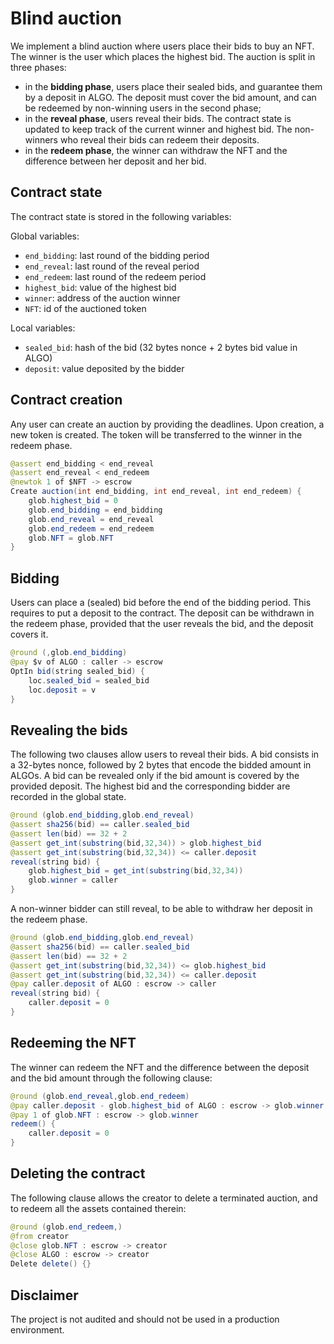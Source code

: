 # Blind auction

We implement a blind auction where users place their bids to buy an NFT. The winner is the user which places the highest bid. 
The auction is split in three phases:
* in the **bidding phase**, users place their sealed bids, and guarantee them by a deposit in ALGO. The deposit must cover the bid amount, and can be redeemed by non-winning users in the second phase;
* in the **reveal phase**, users reveal their bids. The contract state is updated to keep track of the current winner and highest bid. The non-winners who reveal their bids can redeem their deposits. 
* in the **redeem phase**, the winner can withdraw the NFT and the difference between her deposit and her bid.

## Contract state
The contract state is stored in the following variables:

Global variables:
* `end_bidding`: last round of the bidding period
* `end_reveal`: last round of the reveal period
* `end_redeem`: last round of the redeem period
* `highest_bid`: value of the highest bid
* `winner`: address of the auction winner
* `NFT`: id of the auctioned token

Local variables:
* `sealed_bid`: hash of the bid (32 bytes nonce + 2 bytes bid value in ALGO)
* `deposit`: value deposited by the bidder

## Contract creation

Any user can create an auction by providing the deadlines. Upon creation, a new token is created. The token will be transferred to the winner in the redeem phase.
```java
@assert end_bidding < end_reveal
@assert end_reveal < end_redeem
@newtok 1 of $NFT -> escrow
Create auction(int end_bidding, int end_reveal, int end_redeem) {
    glob.highest_bid = 0
    glob.end_bidding = end_bidding
    glob.end_reveal = end_reveal
    glob.end_redeem = end_redeem
    glob.NFT = glob.NFT
}
```

## Bidding

Users can place a (sealed) bid before the end of the bidding period.
This requires to put a deposit to the contract. 
The deposit can be withdrawn in the redeem phase, provided that the user reveals the bid, and the deposit covers it.
```java
@round (,glob.end_bidding)
@pay $v of ALGO : caller -> escrow
OptIn bid(string sealed_bid) {
    loc.sealed_bid = sealed_bid
    loc.deposit = v
}
```

## Revealing the bids

The following two clauses allow users to reveal their bids. 
A bid consists in a 32-bytes nonce, followed by 2 bytes that encode the bidded amount in ALGOs.
A bid can be revealed only if the bid amount is covered by the provided deposit.
The highest bid and the corresponding bidder are recorded in the global state.
```java
@round (glob.end_bidding,glob.end_reveal)
@assert sha256(bid) == caller.sealed_bid
@assert len(bid) == 32 + 2
@assert get_int(substring(bid,32,34)) > glob.highest_bid
@assert get_int(substring(bid,32,34)) <= caller.deposit
reveal(string bid) {
    glob.highest_bid = get_int(substring(bid,32,34))
    glob.winner = caller
}
```

A non-winner bidder can still reveal, to be able to withdraw her deposit in the redeem phase.
```java
@round (glob.end_bidding,glob.end_reveal)
@assert sha256(bid) == caller.sealed_bid
@assert len(bid) == 32 + 2
@assert get_int(substring(bid,32,34)) <= glob.highest_bid
@assert get_int(substring(bid,32,34)) <= caller.deposit
@pay caller.deposit of ALGO : escrow -> caller
reveal(string bid) {
    caller.deposit = 0
}
```

## Redeeming the NFT

The winner can redeem the NFT and the difference between the deposit and the bid amount through the following clause:
```java
@round (glob.end_reveal,glob.end_redeem)
@pay caller.deposit - glob.highest_bid of ALGO : escrow -> glob.winner
@pay 1 of glob.NFT : escrow -> glob.winner
redeem() { 
    caller.deposit = 0
}
```

## Deleting the contract

The following clause allows the creator to delete a terminated auction, and to redeem all the assets contained therein:
```java
@round (glob.end_redeem,)
@from creator
@close glob.NFT : escrow -> creator
@close ALGO : escrow -> creator
Delete delete() {}
```

## Disclaimer

The project is not audited and should not be used in a production environment.
